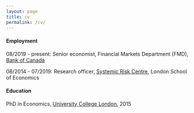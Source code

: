 ```yaml
---
layout: page
title: cv
permalink: /cv/
---
```


#### Employment
08/2019 - present: Senior economist, Financial Markets Department (FMD), [Bank of Canada](https://www.bankofcanada.ca/research/)

08/2014 - 07/2019: Research officer, [Systemic Risk Centre](http://www.systemicrisk.ac.uk/), London School of Economics

#### Education
PhD in Economics, [University College London](https://www.ucl.ac.uk/economics/), 2015
